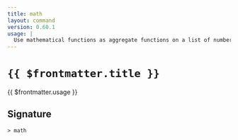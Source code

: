 ```yaml
---
title: math
layout: command
version: 0.60.1
usage: |
  Use mathematical functions as aggregate functions on a list of numbers or tables.
---
```


# `{{ $frontmatter.title }}`

<div style='white-space: pre-wrap;'>{{ $frontmatter.usage }}</div>

## Signature

```> math ```
